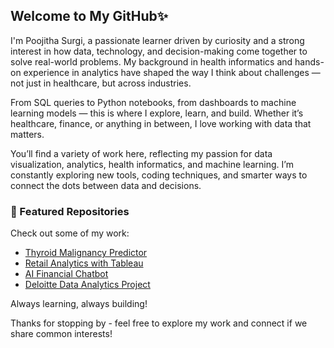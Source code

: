 ## Welcome to My GitHub✨

I'm Poojitha Surgi, a passionate learner driven by curiosity and a strong interest in how data, technology, and decision-making come together to solve real-world problems. My background in health informatics and hands-on experience in analytics have shaped the way I think about challenges — not just in healthcare, but across industries.

From SQL queries to Python notebooks, from dashboards to machine learning models — this is where I explore, learn, and build. Whether it’s healthcare, finance, or anything in between, I love working with data that matters.

You’ll find a variety of work here, reflecting my passion for data visualization, analytics, health informatics, and machine learning. I’m constantly exploring new tools, coding techniques, and smarter ways to connect the dots between data and decisions.

### 📂 Featured Repositories

Check out some of my work:

- [Thyroid Malignancy Predictor](https://github.com/dr-poojitha-surgi/thyroid-malignancy-predictor)
- [Retail Analytics with Tableau](https://github.com/dr-poojitha-surgi/retail-dashboard)
- [AI Financial Chatbot](https://github.com/dr-poojitha-surgi/AI-Financial-Chatbot)
- [Deloitte Data Analytics Project](https://github.com/dr-poojitha-surgi/deloitte-data-analytics-forage)


Always learning, always building!

Thanks for stopping by - feel free to explore my work and connect if we share common interests!



